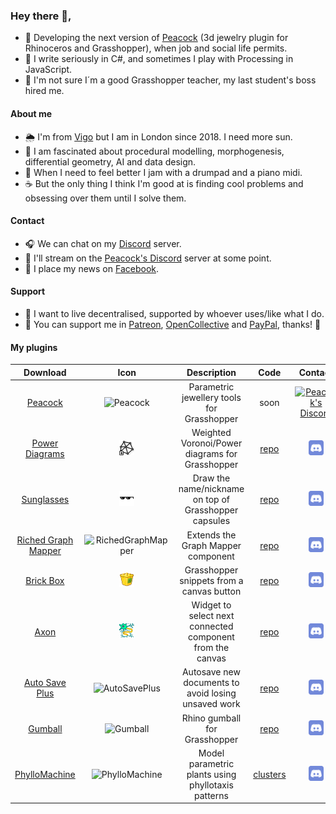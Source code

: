 ### Hey there 👋,
- 🦚 Developing the next version of [Peacock](https://www.food4rhino.com/app/peacock) (3d jewelry plugin for Rhinoceros and Grasshopper), when job and social life permits.
- 📖 I write seriously in C#, and sometimes I play with Processing in JavaScript.
- 🦗 I'm not sure I´m a good Grasshopper teacher, my last student's boss hired me.

#### About me
- 🌦️ I'm from [Vigo](https://www.google.com/search?q=vigo+playa+de+samil&tbm=isch&ved=2ahUKEwjeiPep88zvAhURohoKHd3cCdIQ2-cCegQIABAA&oq=vigo+playa+de+samil&gs_lcp=CgNpbWcQAzIGCAAQCBAeMgYIABAIEB46AggAOgYIABAFEB46BAgAEB5QxFpYjmhgzmloAHAAeACAATeIAboFkgECMTSYAQCgAQGqAQtnd3Mtd2l6LWltZ8ABAQ&sclient=img&ei=d0VdYJ7xKpHEat25p5AN&bih=912&biw=1920&rlz=1C1CHBF_en-GBGB823GB823) but I am in London since 2018. I need more sun. 
- 🍍 I am fascinated about procedural modelling, morphogenesis, differential geometry, AI and data design.
- 💖 When I need to feel better I jam with a drumpad and a piano midi.
- ☕ But the only thing I think I'm good at is finding cool problems and obsessing over them until I solve them.

#### Contact 
- 🎧 We can chat on my [Discord](https://discord.gg/XFGCpXewN4) server.
- 🦚 I'll stream on the [Peacock's Discord](https://discord.gg/jKVhqKQEnA) server at some point.
- 📰 I place my news on [Facebook](https://www.facebook.com/DanielAbaldeDesigner). 
 

#### Support
- 🤲 I want to live decentralised, supported by whoever uses/like what I do. 
- 🍻 You can support me in [Patreon](https://www.patreon.com/PeacockGH), [OpenCollective](https://opencollective.com/daniga) and [PayPal](https://www.paypal.com/paypalme/danielabalde), thanks! 🙂

 
 #### My plugins   
| Download | Icon | Description | Code | Contact | Support |
|:---------------------:|:---------------------:|:---------------------:|:---------------------:|:---------------------:|:---------------------:|
| [Peacock](https://www.food4rhino.com/app/peacock) | <img width="24" alt="Peacock" src="https://static.food4rhino.com/s3fs-public/styles/thumbnail/public/users-files/daniel-gonzalez-abalde/app/peacocklogo600x600.png"> | Parametric jewellery tools for Grasshopper | soon | <a href="https://discord.gg/jKVhqKQEnA" ><img width="24" alt="Peacock's Discord" src="https://github.com/NNTin/discord-logo/blob/master/src/assets/animateddiscord.svg"> </a> | <a href="https://www.patreon.com/PeacockGH" ><img width="24" alt="Peacock's Patreon" src="https://github.com/edent/SuperTinyIcons/blob/master/images/svg/patreon.svg"></a> |
| [Power Diagrams](https://www.food4rhino.com/app/super-delaunay) | <img width="24" alt="Power Diagrams" src="https://github.com/DanielAbalde/PowerDiagrams/blob/master/Resources/delaunay2_24x24.png"> | Weighted Voronoi/Power diagrams for Grasshopper | <a href="https://github.com/DanielAbalde/PowerDiagrams">repo</a> | <a href="https://discord.gg/AvAQ4sGjc7" ><img width="24" alt="Dani's Discord" src="https://github.com/edent/SuperTinyIcons/blob/master/images/svg/discord.svg"> </a> | <a href="https://opencollective.com/powerdiagrams4gh" ><img width="24" alt="Dani's opencollective" src="https://github.com/edent/SuperTinyIcons/blob/master/images/svg/opencollective.svg"> </a> | 
| [Sunglasses](https://www.food4rhino.com/app/sunglasses) | <img width="24" alt="Sunglasses" src="https://github.com/DanielAbalde/Sunglasses/blob/master/Resources/sunglasses.png"> | Draw the name/nickname on top of Grasshopper capsules | <a href="https://github.com/DanielAbalde/Sunglasses">repo</a> | <a href="https://discord.gg/75tP9hBnk8" ><img width="24" alt="Dani's Discord" src="https://github.com/edent/SuperTinyIcons/blob/master/images/svg/discord.svg"> </a> | <a href="https://opencollective.com/sunglasses4gh" ><img width="24" alt="Dani's opencollective" src="https://github.com/edent/SuperTinyIcons/blob/master/images/svg/opencollective.svg"> </a> |
| [Riched Graph Mapper](https://www.food4rhino.com/app/riched-graph-mapper) | <img width="24" alt="RichedGraphMapper" src="https://static.food4rhino.com/s3fs-public/styles/thumbnail/public/users-files/daniel-gonzalez-abalde/app/icon200x200.png"> | Extends the Graph Mapper component | <a href="https://github.com/DanielAbalde/RichedGraphMapper">repo</a> | <a href="https://discord.gg/zZvZX4yuBt" ><img width="24" alt="Dani's Discord" src="https://github.com/edent/SuperTinyIcons/blob/master/images/svg/discord.svg"> </a> | <a href="https://opencollective.com/richedgraphmapper4gh" ><img width="24" alt="Dani's opencollective" src="https://github.com/edent/SuperTinyIcons/blob/master/images/svg/opencollective.svg"> </a> |
| [Brick Box](https://www.food4rhino.com/app/brick-box) | <img width="24" alt="Brick Box" src="https://github.com/DanielAbalde/BrickBox/blob/master/v2%20Canvas%20button%20release/BrickBox2_AddOn/Resources/icon24x24closed.png"> | Grasshopper snippets from a canvas button | <a href="https://github.com/DanielAbalde/BrickBox">repo</a> | <a href="https://discord.gg/QJVwJj57en" ><img width="24" alt="Dani's Discord" src="https://github.com/edent/SuperTinyIcons/blob/master/images/svg/discord.svg"> </a> | <a href="https://www.paypal.com/paypalme/danielabalde" ><img width="24" alt="Dani's PayPal" src="https://github.com/edent/SuperTinyIcons/blob/master/images/svg/paypal.svg"> </a> |
| [Axon](https://www.grasshopper3d.com/profiles/blogs/axon-widget) | <img width="24" alt="Axon" src="https://github.com/DanielAbalde/AxonWidget/blob/master/AxonWidget/Resources/AxonIcon4.png"> | Widget to select next connected component from the canvas | <a href="https://github.com/DanielAbalde/AxonWidget">repo</a> | <a href="https://discord.gg/QVc5auQTsd" ><img width="24" alt="Dani's Discord" src="https://github.com/edent/SuperTinyIcons/blob/master/images/svg/discord.svg"> </a> | <a href="https://www.paypal.com/paypalme/danielabalde" ><img width="24" alt="Dani's PayPal" src="https://github.com/edent/SuperTinyIcons/blob/master/images/svg/paypal.svg"> </a> |
| [Auto Save Plus](https://www.food4rhino.com/app/autosaveplus) | <img width="24" alt="AutoSavePlus" src="https://static.food4rhino.com/s3fs-public/styles/thumbnail/public/users-files/daniel-gonzalez-abalde/app/icon260x260.png"> | Autosave new documents to avoid losing unsaved work | <a href="https://github.com/DanielAbalde/AutoSavePlus">repo</a> | <a href="https://discord.gg/2ztJUr3WHN" ><img width="24" alt="Dani's Discord" src="https://github.com/edent/SuperTinyIcons/blob/master/images/svg/discord.svg"> </a> | <a href="https://www.paypal.com/paypalme/danielabalde" ><img width="24" alt="Dani's PayPal" src="https://github.com/edent/SuperTinyIcons/blob/master/images/svg/paypal.svg"> </a> |
| [Gumball](https://www.grasshopper3d.com/profiles/blogs/gumball-for-grasshopper) | <img width="24" alt="Gumball" src="https://github.com/DanielAbalde/Gumball/blob/master/Resources/GumballIcon.png"> | Rhino gumball for Grasshopper | <a href="https://github.com/DanielAbalde/Gumball">repo</a> | <a href="https://discord.gg/r9CTGRK22Y" ><img width="24" alt="Dani's Discord" src="https://github.com/edent/SuperTinyIcons/blob/master/images/svg/discord.svg"> </a> | <a href="https://www.paypal.com/paypalme/danielabalde" ><img width="24" alt="Dani's PayPal" src="https://github.com/edent/SuperTinyIcons/blob/master/images/svg/paypal.svg"> </a> |
| [PhylloMachine](https://www.food4rhino.com/app/phyllomachine) | <img width="24" alt="PhylloMachine" src="https://static.food4rhino.com/s3fs-public/styles/thumbnail/public/users-files/daniel-gonzalez-abalde/app/pm14opt0.png"> | Model parametric plants using phyllotaxis patterns | <a href="https://www.food4rhino.com/app/phyllomachine">clusters</a> | <a href="https://discord.gg/hXJnyM9Vug" ><img width="24" alt="Dani's Discord" src="https://github.com/edent/SuperTinyIcons/blob/master/images/svg/discord.svg"> </a> | <a href="https://www.paypal.com/paypalme/danielabalde" ><img width="24" alt="Dani's PayPal" src="https://github.com/edent/SuperTinyIcons/blob/master/images/svg/paypal.svg"> </a> |


<!-- ![Visitor Badge](https://visitor-badge.laobi.icu/badge?page_id=DanielAbalde.DanielAbalde) -->
